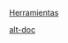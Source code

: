 <!--
.. title: Bienvenidε
.. slug: index
.. date: 2023-10-29 18:24:54 UTC-03:00
.. tags: 
.. category: 
.. link: 
.. description: 
.. type: text
-->

[Herramientas](link://slug/herramientas)

[alt-doc](link://slug/alt-doc)